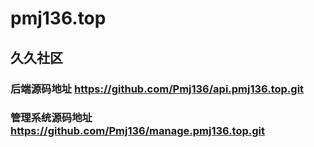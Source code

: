# pmj136.top
## 久久社区
### 后端源码地址 https://github.com/Pmj136/api.pmj136.top.git
### 管理系统源码地址  https://github.com/Pmj136/manage.pmj136.top.git
